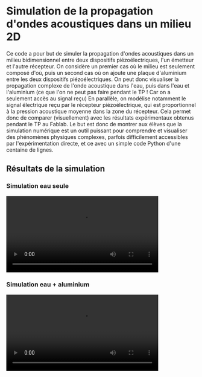 # Simulation de la propagation d'ondes acoustiques dans un milieu 2D

Ce code a pour but de simuler la propagation d'ondes acoustiques dans un milieu bidimensionnel entre deux dispositifs piézoélectriques, l'un émetteur et l'autre récepteur.
On considère un premier cas où le milieu est seulement composé d'où, puis un second cas où on ajoute une plaque d'aluminium entre les deux dispositifs piézoélectriques.
On peut donc visualiser la propagation complexe de l'onde acoustique dans l'eau, puis dans l'eau et l'aluminium (ce que l'on ne peut pas faire pendant le TP ! Car on a seulement accès au signal reçu)
En parallèle, on modélise notamment le signal électrique reçu par le récepteur piézoélectrique, qui est proportionnel à la pression acoustique moyenne dans la zone du récepteur.
Cela permet donc de comparer (visuellement) avec les résultats expérimentaux obtenus pendant le TP au Fablab.
Le but est donc de montrer aux élèves que la simulation numérique est un outil puissant pour comprendre et visualiser des phénomènes physiques complexes, 
parfois difficilement accessibles par l'expérimentation directe, et ce avec un simple code Python d'une centaine de lignes.

## Résultats de la simulation

### Simulation eau seule
<video src="onde_acoustique_eau_alu.mp4" width="80%" controls></video>

### Simulation eau + aluminium
<video src="onde_acoustique_eau_alu.mp4" width="80%" controls></video>